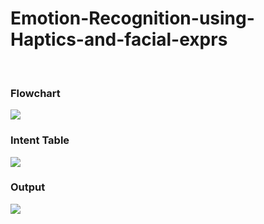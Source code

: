 # Emotion-Recognition-using-Haptics-and-facial-exprs<br>
<br>
<h3>Flowchart</h3>
<img src= "https://user-images.githubusercontent.com/67377032/216862920-f163635a-a2c7-410e-8414-c28ad891dbf0.png">

<h3>Intent Table</h3>
<img src="https://user-images.githubusercontent.com/67377032/216864790-b8b12711-1b10-4917-be2b-cdf0eebc849a.png">

<h3>Output</h3>
<img src= "https://user-images.githubusercontent.com/67377032/216864844-edc0a46a-c019-46d3-b59b-30115ea095dc.png">
